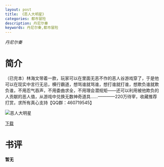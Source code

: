 ```yaml
---
layout: post
title: 《恶人大明星》
categories: 都市冒险
description: 丹尼尔秦
keywords: 丹尼尔秦,都市冒险
---
```

*丹尼尔秦*
# 简介
（已完本）林海文带着一款，玩家可以在里面无恶不作的恶人谷游戏穿了，于是他可以在现实中言行无忌，横行霸道，想骂谁就骂谁，想打谁就打谁，想欺负谁就欺负谁，不用忍气吞声，不用委曲求全，不用理会潜规矩——还可以利用被他欺负的人贡献的恶人值，从游戏中兑换无数神奇道具……————220万待宰，收藏推荐打赏，求所有真心支持【QQ群：460719545】

![恶人大明星](https://cdn.jsdelivr.net/gh/YYbooks0/yybooks0img@master/bookscover2/恶人大明星.16ma5paz04hs.jpg)

[下载](https://link.jscdn.cn/1drv/aHR0cHM6Ly8xZHJ2Lm1zL3QvcyFBaGU2R2dNWmVFb2poaVI4S1RQY0I4T2ZUTy0wP2U9ZkZTUGtG.txt)

# 书评
**暂无**
